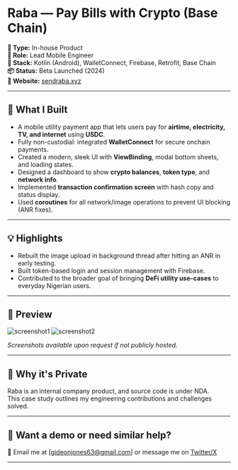 # Raba — Pay Bills with Crypto (Base Chain)

**🚀 Type:** In-house Product  
**🎯 Role:** Lead Mobile Engineer  
**🧠 Stack:** Kotlin (Android), WalletConnect, Firebase, Retrofit, Base Chain  
**📦 Status:** Beta Launched (2024)  
**🔗 Website:** [sendraba.xyz](https://sendraba.xyz)

---

## 📱 What I Built

- A mobile utility payment app that lets users pay for **airtime, electricity, TV, and internet** using **USDC**.
- Fully non-custodial: integrated **WalletConnect** for secure onchain payments.
- Created a modern, sleek UI with **ViewBinding**, modal bottom sheets, and loading states.
- Designed a dashboard to show **crypto balances**, **token type**, and **network info**.
- Implemented **transaction confirmation screen** with hash copy and status display.
- Used **coroutines** for all network/image operations to prevent UI blocking (ANR fixes).

---

## 💡 Highlights

- Rebuilt the image upload in background thread after hitting an ANR in early testing.
- Built token-based login and session management with Firebase.
- Contributed to the broader goal of bringing **DeFi utility use-cases** to everyday Nigerian users.

---

## 📸 Preview

![screenshot1](https://via.placeholder.com/350x700.png?text=Raba+UI)
![screenshot2](https://via.placeholder.com/350x700.png?text=Crypto+Bill+Pay)

*Screenshots available upon request if not publicly hosted.*

---

## 🔐 Why it's Private

Raba is an internal company product, and source code is under NDA.  
This case study outlines my engineering contributions and challenges solved.

---

## 💬 Want a demo or need similar help?

📩 Email me at [gideonjones63@gmail.com] or message me on [Twitter/X](https://twitter.com/codewithananam)

---

